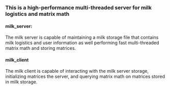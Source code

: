 ### This is a high-performance multi-threaded server for milk logistics and matrix math

#### milk_server:
The milk server is capable of maintaining a milk storage file that contains milk logistics and user information as well performing fast multi-threaded matrix math and storing matrices.

#### milk_client
The milk client is capable of interacting with the milk server storage, initializing matrices the server, and querying matrix math on matrices stored in milk storage.
